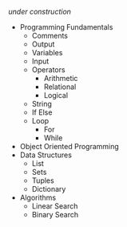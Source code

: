 *under construction*

- Programming Fundamentals
    - Comments
    - Output
    - Variables
    - Input
    - Operators
        - Arithmetic
        - Relational
        - Logical
    - String
    - If Else
    - Loop
        - For
        - While
- Object Oriented Programming
- Data Structures
    - List
    - Sets
    - Tuples
    - Dictionary
- Algorithms
    - Linear Search
    - Binary Search
